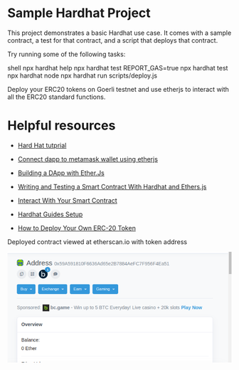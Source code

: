 # Sample Hardhat Project

This project demonstrates a basic Hardhat use case. It comes with a sample contract, a test for that contract, and a script that deploys that contract.

Try running some of the following tasks:

shell
npx hardhat help
npx hardhat test
REPORT_GAS=true npx hardhat test
npx hardhat node
npx hardhat run scripts/deploy.js


Deploy your ERC20 tokens on Goerli testnet and use etherjs to interact with all the ERC20 standard functions.
# Helpful resources
 
 
 - [Hard Hat tutprial](https://hardhat.org/tutorial)

 - [Connect dapp to metamask wallet using etherjs](https://surajondev.com/2022/09/05/connect-dapp-to-metamask-wallet-using-ether-js/)
    

 - [Building a DApp with Ether.Js](https://blog.logrocket.com/building-dapp-ethers-js)
    
 - [Writing and Testing a Smart Contract With Hardhat and Ethers.js](https://betterprogramming.pub/writing-and-testing-a-smart-contract-with-hardhat-and-ethersjs-2b0dbd450997)
    
 - [Interact With Your Smart Contract](https://www.web3.university/tracks/create-a-smart-contract/interact-with-your-smart-contract)
    
 - [Hardhat Guides Setup](https://www.chainshot.com/article/hardhat-guides-setup)
    
 - [How to Deploy Your Own ERC-20 Token](https://www.web3.university/article/how-to-deploy-your-own-erc-20-token)

  Deployed contract viewed at etherscan.io with token address
    
 ![Deployed Dapp](DApp.png)